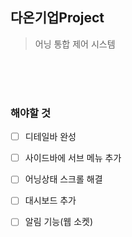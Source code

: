## 다온기업Project
> 어닝 통합 제어 시스템

<br />
<br />
<br />

### 해야할 것

- [ ] 디테일바 완성
- [ ] 사이드바에 서브 메뉴 추가
- [ ] 어닝상태 스크롤 해결
- [ ] 대시보드 추가
- [ ] 알림 기능(웹 소켓)

